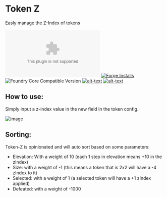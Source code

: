 # Token Z
Easly manage the Z-Index of tokens

![Latest Release Download Count](https://img.shields.io/github/downloads/theripper93/Levels/latest/module.zip?color=2b82fc&label=DOWNLOADS&style=for-the-badge) [![Forge Installs](https://img.shields.io/badge/dynamic/json?label=Forge%20Installs&query=package.installs&suffix=%25&url=https%3A%2F%2Fforge-vtt.com%2Fapi%2Fbazaar%2Fpackage%2Flevels&colorB=03ff1c&style=for-the-badge)](https://forge-vtt.com/bazaar#package=levels) ![Foundry Core Compatible Version](https://img.shields.io/badge/dynamic/json.svg?url=https%3A%2F%2Fraw.githubusercontent.com%2Ftheripper93%2FLevels%2Fmain%2Fmodule.json&label=Foundry%20Version&query=$.compatibleCoreVersion&colorB=orange&style=for-the-badge) [![alt-text](https://img.shields.io/badge/-Patreon-%23ff424d?style=for-the-badge)](https://www.patreon.com/theripper93) [![alt-text](https://img.shields.io/badge/-Discord-%235662f6?style=for-the-badge)](https://discord.gg/F53gBjR97G)

## How to use:

Simply input a z-index value in the new field in the token config.

![image](https://user-images.githubusercontent.com/1346839/132033189-ed914746-e67d-415e-82e9-7e9c0cfec7ed.png)

## Sorting:

Token-Z is opinionated and will auto sort based on some parameters:

- Elevation: With a weight of 10 (each 1 step in elevation means +10 in the zIndex)
- Size: with a weight of -1 (this means a token that is 2x2 will have a -4 zIndex to it)
- Selected: with a weight of 1 (a selected token will have a +1 zIndex applied)
- Defeated: with a weight of -1000
